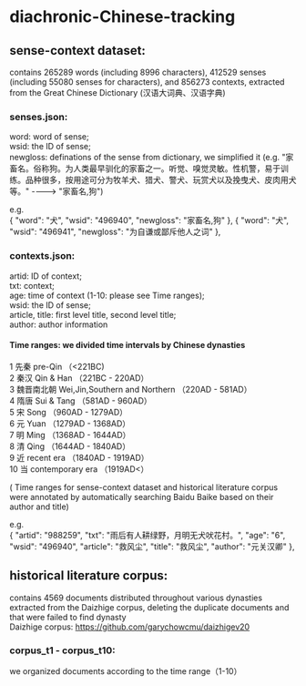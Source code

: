 # diachronic-Chinese-tracking

## sense-context dataset: 

contains 265289 words (including 8996 characters), 412529 senses (including 55080 senses for characters), and 856273 contexts, extracted from the Great Chinese Dictionary (汉语大词典、汉语字典) 
 
### senses.json:

word: word of sense;  
wsid: the ID of sense;   
newgloss: definations of the sense from dictionary, we simplified it (e.g. "家畜名。俗称狗。为人类最早驯化的家畜之一。听觉、嗅觉灵敏。性机警，易于训练。品种很多，按用途可分为牧羊犬、猎犬、警犬、玩赏犬以及挽曳犬、皮肉用犬等。" ---->  "家畜名,狗")    

e.g.  
{
            "word": "犬",
            "wsid": "496940",
            "newgloss": "家畜名,狗"
        },
        {
            "word": "犬",
            "wsid": "496941",
            "newgloss": "为自谦或鄙斥他人之词"
        },

### contexts.json:

artid: ID of context;  
txt: context;     
age: time of context (1-10: please see Time ranges);  
wsid: the ID of sense;   
article, title: first level title, second level title;  
author: author information  

#### Time ranges: we divided time intervals by Chinese dynasties  

 

1  先秦 pre-Qin        （<221BC)   
2  秦汉 Qin & Han        （221BC - 220AD）    
3  魏晋南北朝  Wei,Jin,Southern and Northern   （220AD - 581AD）     
4  隋唐 Sui & Tang    （581AD - 960AD）    
5  宋 Song              （960AD - 1279AD）    
6  元 Yuan              （1279AD - 1368AD）  
7  明 Ming              （1368AD - 1644AD）    
8  清 Qing              （1644AD - 1840AD）   
9  近 recent era          （1840AD - 1919AD）  
10 当  contemporary era            （1919AD<）                                      

( Time ranges for sense-context dataset and historical literature corpus were annotated by automatically searching Baidu Baike based on their author and title)


e.g.  
{
            "artid": "988259",
            "txt": "雨后有人耕绿野，月明无犬吠花村。",
            "age": "6",
            "wsid": "496940",
            "article": "救风尘",
            "title": "救风尘",
            "author": "元关汉卿"
        }, 



## historical literature corpus:

contains 4569 documents distributed throughout various dynasties  
extracted from the Daizhige corpus, deleting the duplicate documents and that were failed to find dynasty  
Daizhige corpus: https://github.com/garychowcmu/daizhigev20  


 ### corpus_t1 - corpus_t10:  
 we organized documents according to the time range（1-10） 
 

 
